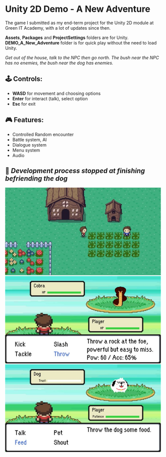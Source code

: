 # Unity 2D Demo - A New Adventure
The game I submitted as my end-term project for the Unity 2D module at Green IT Academy, with a lot of updates since then.

**Assets**, **Packages** and **ProjectSettings** folders are for Unity. **DEMO_A_New_Adventure** folder is for quick play without the need to load Unity.

*Get out of the house, talk to the NPC then go north. The bush near the NPC has no enemies, the bush near the dog has enemies.*

## 🕹 Controls:
- **WASD** for movement and choosing options
- **Enter** for interact (talk), select option
- **Esc** for exit

## 🎮 Features:
- Controlled Random encounter
- Battle system, AI
- Dialogue system
- Menu system
- Audio

## 🛑 *Development process stopped at finishing befriending the dog*

![Interact with NPC](DEMO_A_New_Adventure/pic1.jpg)
![Enemy with simple AI](DEMO_A_New_Adventure/pic2.jpg)
![End of development](DEMO_A_New_Adventure/pic3.jpg)
